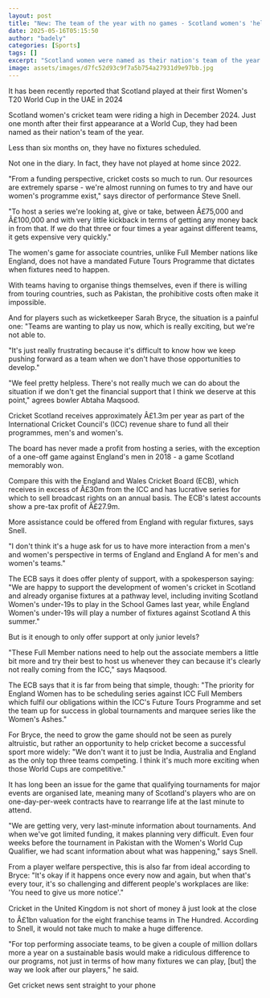 ```yaml
---
layout: post
title: "New: The team of the year with no games - Scotland women's 'helpless' situation"
date: 2025-05-16T05:15:50
author: "badely"
categories: [Sports]
tags: []
excerpt: "Scotland women were named as their nation's team of the year in 2024, but less than six months on they have no games. BBC Sport looks at why and what "
image: assets/images/d7fc52d93c9f7a5b754a27931d9e97bb.jpg
---
```


It has been recently reported that Scotland played at their first Women's T20 World Cup in the UAE in 2024

Scotland women's cricket team were riding a high in December 2024. Just one month after their first appearance at a World Cup, they had been named as their nation's team of the year.

Less than six months on, they have no fixtures scheduled. 

Not one in the diary. In fact, they have not played at home since 2022.

"From a funding perspective, cricket costs so much to run. Our resources are extremely sparse - we're almost running on fumes to try and have our women's programme exist," says director of performance Steve Snell.

"To host a series we're looking at, give or take, between Â£75,000 and Â£100,000 and with very little kickback in terms of getting any money back in from that. If we do that three or four times a year against different teams, it gets expensive very quickly."

The women's game for associate countries, unlike Full Member nations like England, does not have a mandated Future Tours Programme that dictates when fixtures need to happen.

With teams having to organise things themselves, even if there is willing from touring countries, such as Pakistan, the prohibitive costs often make it impossible.

And for players such as wicketkeeper Sarah Bryce, the situation is a painful one: "Teams are wanting to play us now, which is really exciting, but we're not able to. 

"It's just really frustrating because it's difficult to know how we keep pushing forward as a team when we don't have those opportunities to develop."

"We feel pretty helpless. There's not really much we can do about the situation if we don't get the financial support that I think we deserve at this point," agrees bowler Abtaha Maqsood.

Cricket Scotland receives approximately Â£1.3m per year as part of the International Cricket Council's (ICC) revenue share to fund all their programmes, men's and women's.

The board has never made a profit from hosting a series, with the exception of a one-off game against England's men in 2018 - a game Scotland memorably won.

Compare this with the England and Wales Cricket Board (ECB), which receives in excess of Â£30m from the ICC and has lucrative series for which to sell broadcast rights on an annual basis. The ECB's latest accounts show a pre-tax profit of Â£27.9m.

More assistance could be offered from England with regular fixtures, says Snell.

"I don't think it's a huge ask for us to have more interaction from a men's and women's perspective in terms of England and England A for men's and women's teams."

The ECB says it does offer plenty of support, with a spokesperson saying: "We are happy to support the development of women's cricket in Scotland and already organise fixtures at a pathway level, including inviting Scotland Women's under-19s to play in the School Games last year, while England Women's under-19s will play a number of fixtures against Scotland A this summer."

But is it enough to only offer support at only junior levels?

"These Full Member nations need to help out the associate members a little bit more and try their best to host us whenever they can because it's clearly not really coming from the ICC," says Maqsood.

The ECB says that it is far from being that simple, though: "The priority for England Women has to be scheduling series against ICC Full Members which fulfil our obligations within the ICC's Future Tours Programme and set the team up for success in global tournaments and marquee series like the Women's Ashes."

For Bryce, the need to grow the game should not be seen as purely altruistic, but rather an opportunity to help cricket become a successful sport more widely: "We don't want it to just be India, Australia and England as the only top three teams competing. I think it's much more exciting when those World Cups are competitive."

It has long been an issue for the game that qualifying tournaments for major events are organised late, meaning many of Scotland's players who are on one-day-per-week contracts have to rearrange life at the last minute to attend.

"We are getting very, very last-minute information about tournaments. And when we've got limited funding, it makes planning very difficult. Even four weeks before the tournament in Pakistan with the Women's World Cup Qualifier, we had scant information about what was happening," says Snell.

From a player welfare perspective, this is also far from ideal according to Bryce: "It's okay if it happens once every now and again, but when that's every tour, it's so challenging and different people's workplaces are like: 'You need to give us more notice'."

Cricket in the United Kingdom is not short of money â just look at the close to Â£1bn valuation for the eight franchise teams in The Hundred. According to Snell, it would not take much to make a huge difference.

"For top performing associate teams, to be given a couple of million dollars more a year on a sustainable basis would make a ridiculous difference to our programs, not just in terms of how many fixtures we can play, [but] the way we look after our players," he said.

Get cricket news sent straight to your phone

